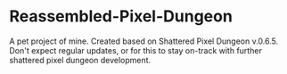 # Reassembled-Pixel-Dungeon
A pet project of mine. Created based on Shattered Pixel Dungeon v.0.6.5.  Don't expect regular updates, or for this to stay on-track with further shattered pixel dungeon development.
